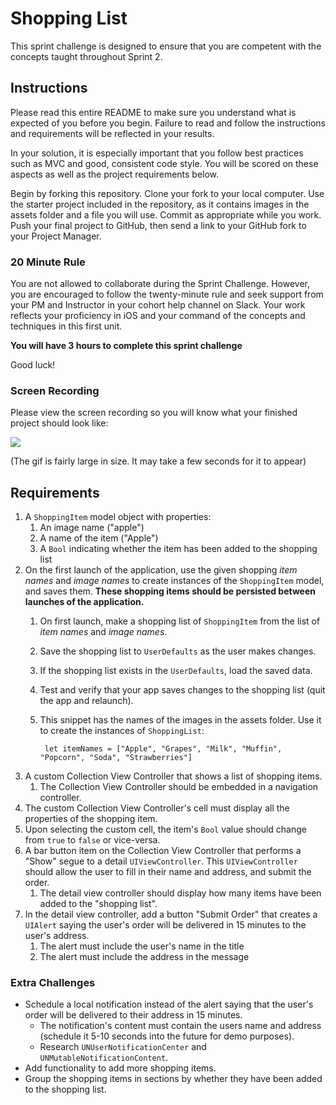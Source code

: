 # Shopping List

This sprint challenge is designed to ensure that you are competent with the concepts taught throughout Sprint 2. 

## Instructions

Please read this entire README to make sure you understand what is expected of you before you begin. Failure to read and follow the instructions and requirements will be reflected in your results.

In your solution, it is especially important that you follow best practices such as MVC and good, consistent code style. You will be scored on these aspects as well as the project requirements below.

Begin by forking this repository. Clone your fork to your local computer. Use the starter project included in the repository, as it contains images in the assets folder and a file you will use. Commit as appropriate while you work. Push your final project to GitHub, then send a link to your GitHub fork to your Project Manager.

### 20 Minute Rule

You are not allowed to collaborate during the Sprint Challenge. However, you are encouraged to follow the twenty-minute rule and seek support from your PM and Instructor in your cohort help channel on Slack. Your work reflects your proficiency in iOS and your command of the concepts and techniques in this first unit.

**You will have 3 hours to complete this sprint challenge**

Good luck!

### Screen Recording

Please view the screen recording so you will know what your finished project should look like:

![](https://user-images.githubusercontent.com/16965587/43629692-37015176-96bb-11e8-851b-dba8f56f06e0.gif)

(The gif is fairly large in size. It may take a few seconds for it to appear)

## Requirements

1. A `ShoppingItem` model object with properties: 
    1. An image name ("apple")
    2. A name of the item ("Apple")
    3. A `Bool` indicating whether the item has been added to the shopping list
2. On the first launch of the application, use the given shopping *item names* and *image names* to create instances of the `ShoppingItem` model, and saves them. **These shopping items should be persisted between launches of the application.** 
    1. On first launch, make a shopping list of `ShoppingItem` from the list of *item names* and *image names*.
    2. Save the shopping list to `UserDefaults` as the user makes changes.
    3. If the shopping list exists in the `UserDefaults`, load the saved data.
    4. Test and verify that your app saves changes to the shopping list (quit the app and relaunch).
    5. This snippet has the names of the images in the assets folder. Use it to create the instances of `ShoppingList`:
    
            let itemNames = ["Apple", "Grapes", "Milk", "Muffin", "Popcorn", "Soda", "Strawberries"]
    
3. A custom Collection View Controller that shows a list of shopping items. 
    1. The Collection View Controller should be embedded in a navigation controller.
4. The custom Collection View Controller's cell must display all the properties of the shopping item.
5. Upon selecting the custom cell, the item's `Bool` value should change from `true` to `false` or vice-versa.
6. A bar button item on the Collection View Controller that performs a "Show" segue to a detail `UIViewController`. This `UIViewController` should allow the user to fill in their name and address, and submit the order.
    1. The detail view controller should display how many items have been added to the "shopping list".
7. In the detail view controller, add a button "Submit Order" that creates a `UIAlert` saying the user's order will be delivered in 15 minutes to the user's address.
    1. The alert must include the user's name in the title
    2. The alert must include the address in the message

### Extra Challenges

- Schedule a local notification instead of the alert saying that the user's order will be delivered to their address in 15 minutes.
    - The notification's content must contain the users name and address (schedule it 5-10 seconds into the future for demo purposes).
    - Research `UNUserNotificationCenter` and `UNMutableNotificationContent`.
- Add functionality to add more shopping items.
- Group the shopping items in sections by whether they have been added to the shopping list.
